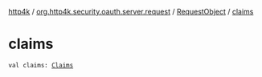 [http4k](../../index.md) / [org.http4k.security.oauth.server.request](../index.md) / [RequestObject](index.md) / [claims](./claims.md)

# claims

`val claims: `[`Claims`](../-claims/index.md)